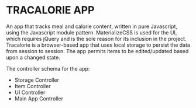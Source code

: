 # TRACALORIE APP
An app that tracks meal and calorie content, written in pure Javascript, using the Javascript module pattern. MaterializeCSS is used for the UI, which requires jQuery and is the sole reason for its inclusion in the project. Tracalorie is a browser-based app that uses local storage to persist the data from session to session. The app permits items to be edited/updated based upon a changed state.

The controller schema for the app:
* Storage Controller
* Item Controller
* UI Controller
* Main App Controller
